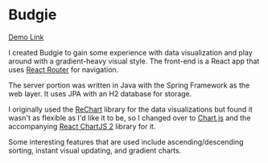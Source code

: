 # Budgie
 
[Demo Link](https://budgie.caloger.com)

I created Budgie to gain some experience with data visualization and play around with a gradient-heavy visual style. The front-end is a React app that uses [React Router](https://reactrouter.com/) for navigation.

The server portion was written in Java with the Spring Framework as the web layer. It uses JPA with an H2 database for storage.

I originally used the [ReChart](https://recharts.org/en-US/) library for the data visualizations but found it wasn't as flexible as I'd like it to be, so I changed over to [Chart.js](https://www.chartjs.org/) and the accompanying [React ChartJS 2](https://github.com/reactchartjs/react-chartjs-2) library for it.

Some interesting features that are used include ascending/descending sorting, instant visual updating, and gradient charts.
